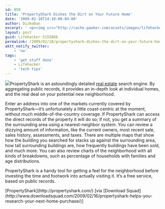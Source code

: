 ```yaml
---
id: 850
title: 'PropertyShark Dishes the Dirt on Your Future Home'
date: '2009-02-18T14:10:00-04:00'
author: DizkoDan
excerpt: ' <p><img src="http://cache.gawker.com/assets/images/lifehacker/2009/02/2009-02-18_124914.png" width="599" height="269" style="display:block;" />PropertyShark is an astoundingly detailed <a class="autolink" title="Click here to read more posts tagged REAL ESTATE" href="http://lifehacker.com/tag/real-estate/">real estate</a> search engine. By aggregating public records, it provides an in-depth look at individual homes, and the real deal on your potential new neighborhood.</p> <p>Enter an address into one of the markets currently covered by PropertyShark&mdash;it''s unfortunately a little coast-centric at the moment, without much middle-of-the-country coverage. If PropertyShark can access the direct records of the property it will do so; if not, you get a summary of the surrounding area using a nearest-neighbor system. You can review a dizzying amount of information, like the current owners, most recent sale, sales history, assessments, and taxes. There are multiple maps that show how the building you searched for stacks up against the surrounding area, how tall surrounding buildings are, how frequently buildings have been sold, and much more. You can also review charts of the neighborhood with all kinds of breakdowns, such as percentage of households with families and age distributions.</p> <p>PropertyShark is a handy tool for getting a feel for the neighborhood before investing the time and footwork into actually visiting it. It''s a free service, based on public records.</p> <div class="related"><a href="http://propertyshark.com/">PropertyShark</a> [via <a href="http://www.downloadsquad.com/2009/02/16/propertyshark-helps-you-research-your-next-home-purchase/">Download Squad</a>]</div> '
layout: post
guid: Lifehacker-5155866
permalink: /2009/02/18/propertyshark-dishes-the-dirt-on-your-future-home/
aktt_notify_twitter:
    - 'no'
tags:
    - 'get stuff done'
    - Lifehacker
    - 'tech tips'
---
```


![](http://cache.gawker.com/assets/images/lifehacker/2009/02/2009-02-18_124914.png)PropertyShark is an astoundingly detailed [real estate](http://lifehacker.com/tag/real-estate/ "Click here to read more posts tagged REAL ESTATE") search engine. By aggregating public records, it provides an in-depth look at individual homes, and the real deal on your potential new neighborhood.

Enter an address into one of the markets currently covered by PropertyShark—it’s unfortunately a little coast-centric at the moment, without much middle-of-the-country coverage. If PropertyShark can access the direct records of the property it will do so; if not, you get a summary of the surrounding area using a nearest-neighbor system. You can review a dizzying amount of information, like the current owners, most recent sale, sales history, assessments, and taxes. There are multiple maps that show how the building you searched for stacks up against the surrounding area, how tall surrounding buildings are, how frequently buildings have been sold, and much more. You can also review charts of the neighborhood with all kinds of breakdowns, such as percentage of households with families and age distributions.

PropertyShark is a handy tool for getting a feel for the neighborhood before investing the time and footwork into actually visiting it. It’s a free service, based on public records.

<div class="related">[PropertyShark](http://propertyshark.com/) [via [Download Squad](http://www.downloadsquad.com/2009/02/16/propertyshark-helps-you-research-your-next-home-purchase/)]</div>